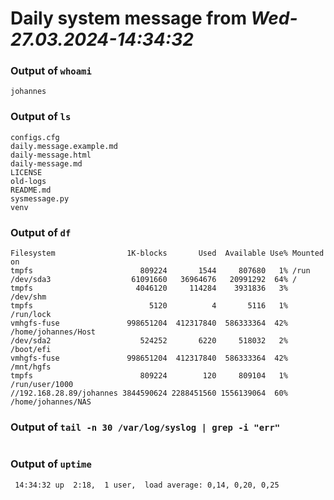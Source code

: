 # Daily system message from *Wed-27.03.2024-14:34:32*

### Output of `whoami`
```
johannes
```

### Output of `ls`
```
configs.cfg
daily.message.example.md
daily-message.html
daily-message.md
LICENSE
old-logs
README.md
sysmessage.py
venv
```

### Output of `df`
```
Filesystem                1K-blocks       Used  Available Use% Mounted on
tmpfs                        809224       1544     807680   1% /run
/dev/sda3                  61091660   36964676   20991292  64% /
tmpfs                       4046120     114284    3931836   3% /dev/shm
tmpfs                          5120          4       5116   1% /run/lock
vmhgfs-fuse               998651204  412317840  586333364  42% /home/johannes/Host
/dev/sda2                    524252       6220     518032   2% /boot/efi
vmhgfs-fuse               998651204  412317840  586333364  42% /mnt/hgfs
tmpfs                        809224        120     809104   1% /run/user/1000
//192.168.28.89/johannes 3844590624 2288451560 1556139064  60% /home/johannes/NAS
```

### Output of `tail -n 30 /var/log/syslog | grep -i "err"`
```
```

### Output of `uptime`
```
 14:34:32 up  2:18,  1 user,  load average: 0,14, 0,20, 0,25
```


